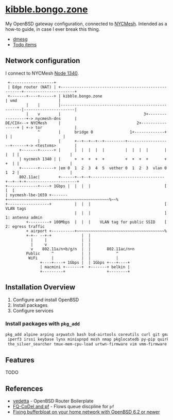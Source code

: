 # [kibble.bongo.zone](https://kibble.bongo.zone/)
My OpenBSD gateway configuration, connected to [NYCMesh](https://nycmesh.net). Intended as a how-to guide, in case I ever break this thing.

* [dmesg](http://dmesgd.nycbug.org/index.cgi?do=view&id=3701)
* [Todo items](https://github.com/bongozone/kibble/issues)

## Network configuration

I connect to NYCMesh [Node 1340](https://docs.nycmesh.net/nodes/node-1340/).

```
 +-------------------+
 | Edge router (NAT) | +-----------------------------------------------------+----------------------+
 +-------+----+------+ | kibble.bongo.zone                                   | vmd                  |
         |    |        |-----------------------------------------------------|----------------------|
         |    v        |                                    3+-----------------+-> nycmesh-dns      |
DE/CIX<--+ NYCMesh     |                                 2+----------------+ | +-> tor              |
              ^        |      bridge 0                1+-------------+     | |                      |
              |        |      +--+--+--+--+---------+-------------------+------+-> <testvms>        |
      +-------+------+ |      |  |  |  |  |         |  |  |  |       |  |  | |                      |
      | nycmesh 1340 | |      +  +  +  +  +         +  +  +  +       +  +  | |                      |
      +-------+------+ |em 0  1  2  3  4  5  vether 0  1  2  3  vlan 0  1  2 |                      |
      802.11ac|        +------+--+--+--------------------------------+--+--+-+----------------------+
+-------------+----+ 1Gbps |  |  |  |                                [  [  [
| nycmesh-lbe-1659 +-------+~~~~~~~~~~~~~~~~~~~~~~~~~~~~~~~~~~~~~~~~~~~~%~~%
+------------------+          |  |  |                                [ VLAN tags
                              |  |  |                                ] 1: antenna admin
         +---------+ 100Mbps  |  |  |    VLAN tag for public SSID    [ 2: egress traffic
         + airport +----------+~~~~~~~~~~~~~~~~~~~~~~~~~~~~~~~~~~~~~~%
         +-+-- --+-+             |  |
           |     |               |  |
           |     v               |  |
           v    802.11a/n+b/g/n  |  |       802.11ac/n+n
         Public     ^            |  |           ^
          WiFi      |            |  |           |
               +----+----+ 1Gbps |  | 1Gbps +---+----+
               | macmini +-------+  +-------+ belkin |
               +---------+                  +--------+
```
<!-- http://www.asciidraw.com/ -->

## Installation Overview
1. Configure and install OpenBSD
2. Install packages
3. Configure services

### Install packages with `pkg_add` 

```bash
pkg_add alpine arping arpwatch bash bsd-airtools coreutils curl git gmake go hping htop intel-firmware \
 iperf3 irssi keybase lynx miniupnpd mosh nmap pkglocatedb py-pip quirks rsync rtl-sdr sshguard \
 the_silver_searcher tmux-mem-cpu-load urtwn-firmware vim vmm-firmware w3m wget zsh
```
<!--
Try to populate from `pkg_info -m | cut -d ' ' -f 1| sed 's/-[1234567890].*//'`
-->

## Features

TODO

## References

* [vedetta](https://github.com/vedetta-com/vedetta) - OpenBSD Router Boilerplate
* [FQ-CoDel and pf](https://www.reddit.com/r/openbsd/comments/75ps6h/fqcodel_and_pf/) - Flows queue discpline for `pf`
* [Fixing bufferbloat on your home network with OpenBSD 6.2 or newer](https://pauladamsmith.com/blog/2018/07/fixing-bufferbloat-on-your-home-network-with-openbsd-6.2-or-newer.html)


<!--

Updating files -- mount the root file system in ./mnt using sshfs

sshfs -o sshfs_debug -o reconnect root@kibble.bongo.zone:/ ~/mnt/kibble

Copy over updated files only:

rsync -v --existing mnt/etc/* src/etc
rsync -v --existing mnt/var/* src/var


-->